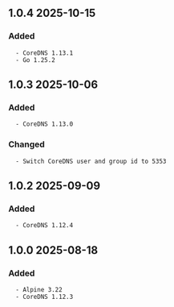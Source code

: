 ## 1.0.4 2025-10-15 <dave at tiredofit dot ca>

   ### Added
      - CoreDNS 1.13.1
      - Go 1.25.2


## 1.0.3 2025-10-06 <dave at tiredofit dot ca>

   ### Added
      - CoreDNS 1.13.0

   ### Changed
      - Switch CoreDNS user and group id to 5353


## 1.0.2 2025-09-09 <dave at tiredofit dot ca>

   ### Added
      - CoreDNS 1.12.4


## 1.0.0 2025-08-18 <dave at tiredofit dot ca>

   ### Added
      - Alpine 3.22
      - CoreDNS 1.12.3


